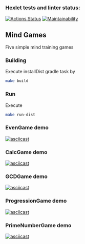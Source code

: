 ### Hexlet tests and linter status:
[![Actions Status](https://github.com/KavyrshinR/java-project-61/actions/workflows/hexlet-check.yml/badge.svg)](https://github.com/KavyrshinR/java-project-61/actions)
[![Maintainability](https://api.codeclimate.com/v1/badges/a1ae35f9144ac2ca478e/maintainability)](https://codeclimate.com/github/KavyrshinR/java-project-61/maintainability)

## Mind Games
Five simple mind training games
### Building
Execute installDist gradle task by
```bash
make build
```
### Run
Execute
```bash
make run-dist
```

### EvenGame demo
[![asciicast](https://asciinema.org/a/EyqqFRsUzL7K5qVnIJyUdpOWu.svg)](https://asciinema.org/a/EyqqFRsUzL7K5qVnIJyUdpOWu)
### CalcGame demo
[![asciicast](https://asciinema.org/a/hAbJyMckV2QAFNgcwXcGYqR1T.svg)](https://asciinema.org/a/hAbJyMckV2QAFNgcwXcGYqR1T)
### GCDGame demo
[![asciicast](https://asciinema.org/a/WeFMXjDPo63fui8tB2ZPSBCiq.svg)](https://asciinema.org/a/WeFMXjDPo63fui8tB2ZPSBCiq)
### ProgressionGame demo
[![asciicast](https://asciinema.org/a/vGrCu39tid8RKcD331zO8bF4H.svg)](https://asciinema.org/a/vGrCu39tid8RKcD331zO8bF4H)
### PrimeNumberGame demo
[![asciicast](https://asciinema.org/a/0hM9VyC7uXMfp8Wzx4A5LJn1Y.svg)](https://asciinema.org/a/0hM9VyC7uXMfp8Wzx4A5LJn1Y)